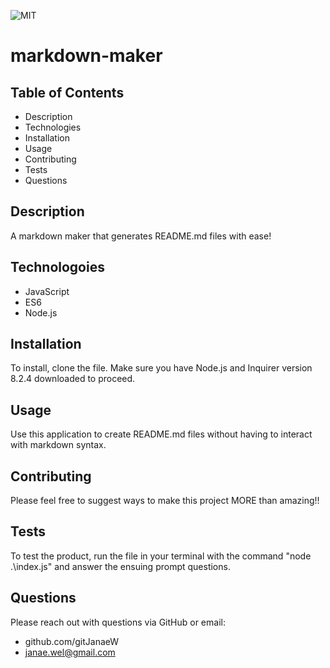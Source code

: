 
![MIT](https://img.shields.io/static/v1?label=license&message=MIT&color=brightgreen&style=plastic)
    
# markdown-maker
    
## Table of Contents

- Description
- Technologies
- Installation
- Usage
- Contributing
- Tests
- Questions
  
## Description

A markdown maker that generates README.md files with ease!

## Technologoies
- JavaScript
 - ES6
 - Node.js

## Installation

To install, clone the file. Make sure you have Node.js and Inquirer version 8.2.4 downloaded to proceed.

## Usage

Use this application to create README.md files without having to interact with markdown syntax.

## Contributing

Please feel free to suggest ways to make this project MORE than amazing!!

## Tests

To test the product, run the file in your terminal with the command "node .\index.js" and answer the ensuing prompt questions.

## Questions

Please reach out with questions via GitHub or email:
- github.com/gitJanaeW
- janae.wel@gmail.com
